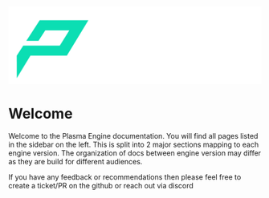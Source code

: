![PlasmaLogo.png](..%2Fassets%2FPlasmaLogo.png)

# Welcome

Welcome to the Plasma Engine documentation.
You will find all pages listed in the sidebar on the left. This is split into 2 major sections mapping to each engine version.
The organization of docs between engine version may differ as they are build for different audiences. 

If you have any feedback or recommendations then please feel free to create a ticket/PR on the github or reach out via discord